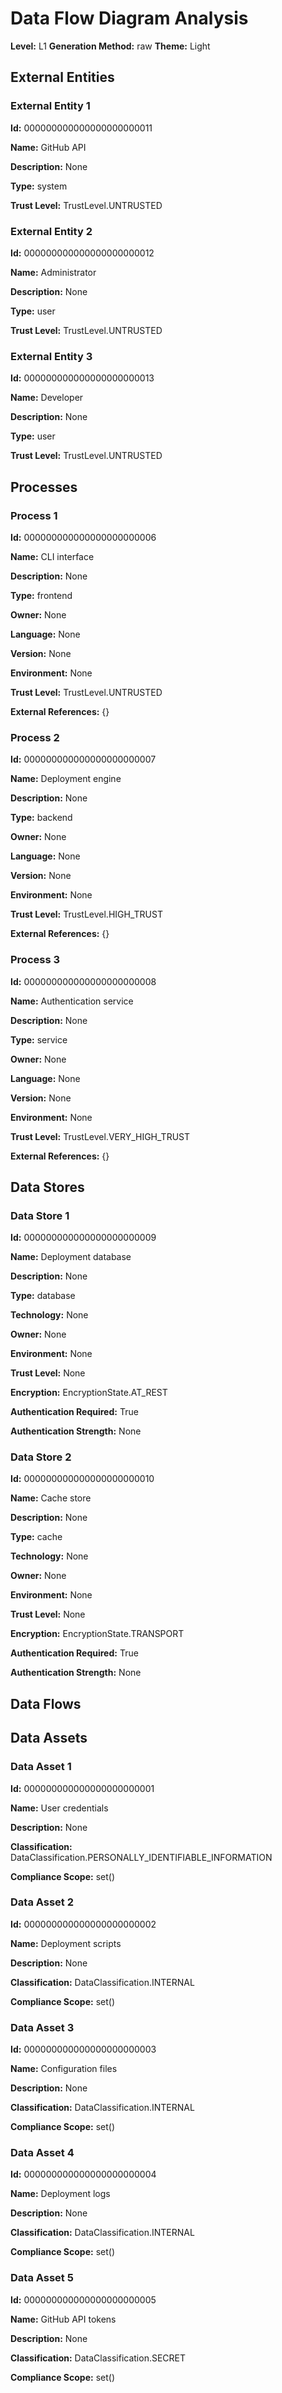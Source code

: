 # Data Flow Diagram Analysis

**Level:** L1
**Generation Method:** raw
**Theme:** Light

## External Entities

### External Entity 1

**Id:** 000000000000000000000011

**Name:** GitHub API

**Description:** None

**Type:** system

**Trust Level:** TrustLevel.UNTRUSTED

### External Entity 2

**Id:** 000000000000000000000012

**Name:** Administrator

**Description:** None

**Type:** user

**Trust Level:** TrustLevel.UNTRUSTED

### External Entity 3

**Id:** 000000000000000000000013

**Name:** Developer

**Description:** None

**Type:** user

**Trust Level:** TrustLevel.UNTRUSTED

## Processes

### Process 1

**Id:** 000000000000000000000006

**Name:** CLI interface

**Description:** None

**Type:** frontend

**Owner:** None

**Language:** None

**Version:** None

**Environment:** None

**Trust Level:** TrustLevel.UNTRUSTED

**External References:** {}

### Process 2

**Id:** 000000000000000000000007

**Name:** Deployment engine

**Description:** None

**Type:** backend

**Owner:** None

**Language:** None

**Version:** None

**Environment:** None

**Trust Level:** TrustLevel.HIGH_TRUST

**External References:** {}

### Process 3

**Id:** 000000000000000000000008

**Name:** Authentication service

**Description:** None

**Type:** service

**Owner:** None

**Language:** None

**Version:** None

**Environment:** None

**Trust Level:** TrustLevel.VERY_HIGH_TRUST

**External References:** {}

## Data Stores

### Data Store 1

**Id:** 000000000000000000000009

**Name:** Deployment database

**Description:** None

**Type:** database

**Technology:** None

**Owner:** None

**Environment:** None

**Trust Level:** None

**Encryption:** EncryptionState.AT_REST

**Authentication Required:** True

**Authentication Strength:** None

### Data Store 2

**Id:** 000000000000000000000010

**Name:** Cache store

**Description:** None

**Type:** cache

**Technology:** None

**Owner:** None

**Environment:** None

**Trust Level:** None

**Encryption:** EncryptionState.TRANSPORT

**Authentication Required:** True

**Authentication Strength:** None

## Data Flows

## Data Assets

### Data Asset 1

**Id:** 000000000000000000000001

**Name:** User credentials

**Description:** None

**Classification:** DataClassification.PERSONALLY_IDENTIFIABLE_INFORMATION

**Compliance Scope:** set()

### Data Asset 2

**Id:** 000000000000000000000002

**Name:** Deployment scripts

**Description:** None

**Classification:** DataClassification.INTERNAL

**Compliance Scope:** set()

### Data Asset 3

**Id:** 000000000000000000000003

**Name:** Configuration files

**Description:** None

**Classification:** DataClassification.INTERNAL

**Compliance Scope:** set()

### Data Asset 4

**Id:** 000000000000000000000004

**Name:** Deployment logs

**Description:** None

**Classification:** DataClassification.INTERNAL

**Compliance Scope:** set()

### Data Asset 5

**Id:** 000000000000000000000005

**Name:** GitHub API tokens

**Description:** None

**Classification:** DataClassification.SECRET

**Compliance Scope:** set()

